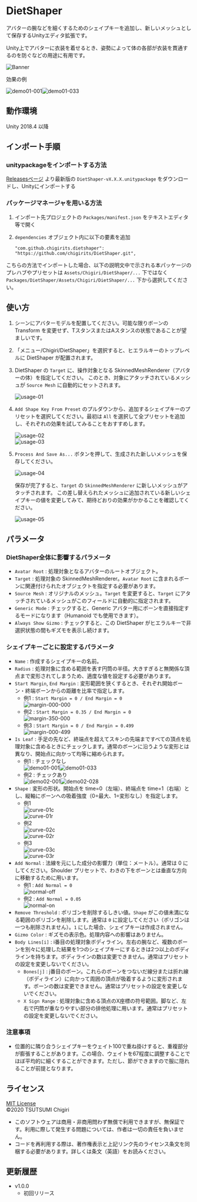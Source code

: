 # DietShaper

アバターの腕などを細くするためのシェイプキーを追加し、新しいメッシュとして保存するUnityエディタ拡張です。

Unity上でアバターに衣装を着せるとき、姿勢によって体の各部が衣装を貫通するのを防ぐなどの用途に有用です。

![Banner](https://repository-images.githubusercontent.com/298298937/85faac80-0817-11eb-8cce-efd45fe7784d)

効果の例

![demo01-001](https://user-images.githubusercontent.com/61717977/95671858-6af0b980-0bd6-11eb-89db-d24d5ebd9b3d.png)![demo01-033](https://user-images.githubusercontent.com/61717977/95671859-6c21e680-0bd6-11eb-8a10-8aa7ff4e82a7.png)

## 動作環境

Unity 2018.4 以降

## インポート手順

### unitypackageをインポートする方法

[Releasesページ](https://github.com/chigirits/DietShaper/releases) より最新版の `DietShaper-vX.X.X.unitypackage` をダウンロードし、Unityにインポートする

### パッケージマネージャを用いる方法

1. インポート先プロジェクトの `Packages/manifest.json` をテキストエディタ等で開く
2. `dependencies` オブジェクト内に以下の要素を追加
   
   ```
   "com.github.chigirits.dietshaper": "https://github.com/chigirits/DietShaper.git",
   ```

こちらの方法でインポートした場合、以下の説明文中で示される本パッケージのプレハブやプリセットは `Assets/Chigiri/DietShaper/...` 下ではなく `Packages/DietShaper/Assets/Chigiri/DietShaper/...` 下から選択してください。

## 使い方

1. シーンにアバターモデルを配置してください。可能な限りボーンの Transform を変更せず、TスタンスまたはAスタンスの状態であることが望ましいです。
2. 「メニュー/Chigiri/DietShaper」を選択すると、ヒエラルキーのトップレベルに DietShaper が配置されます。
3. DietShaper の `Target` に、操作対象となる SkinnedMeshRenderer（アバターの体）を指定してください。
このとき、対象にアタッチされているメッシュが `Source Mesh` に自動的にセットされます。
   
   ![usage-01](https://user-images.githubusercontent.com/61717977/95670934-8b1b7b00-0bcc-11eb-8930-72cd3dda31fb.png)
4. `Add Shape Key From Preset` のプルダウンから、追加するシェイプキーのプリセットを選択してください。最初は `All` を選択して全プリセットを追加し、それぞれの効果を試してみることをおすすめします。
   
   ![usage-02](https://user-images.githubusercontent.com/61717977/95670935-8bb41180-0bcc-11eb-99c7-d0274e21972e.png)<br>
   ![usage-03](https://user-images.githubusercontent.com/61717977/95670936-8c4ca800-0bcc-11eb-9aef-917cc3b21fec.png)
5. `Process And Save As...` ボタンを押して、生成された新しいメッシュを保存してください。
   
   ![usage-04](https://user-images.githubusercontent.com/61717977/95670937-8c4ca800-0bcc-11eb-974f-db347c8887d1.png)
   
   保存が完了すると、`Target` の `SkinnedMeshRenderer` に新しいメッシュがアタッチされます。 この差し替えられたメッシュに追加されている新しいシェイプキーの値を変更してみて、期待どおりの効果がかかることを確認してください。
   
   ![usage-05](https://user-images.githubusercontent.com/61717977/95670938-8ce53e80-0bcc-11eb-9244-df54b997e905.png)

## パラメータ

### DietShaper全体に影響するパラメータ

- `Avatar Root` : 処理対象となるアバターのルートオブジェクト。
- `Target` : 処理対象の SkinnedMeshRenderer。`Avatar Root` に含まれるボーンに関連付けられたオブジェクトを指定する必要があります。
- `Source Mesh` : オリジナルのメッシュ。`Target` を変更すると、`Target` にアタッチされているメッシュがこのフィールドに自動的に指定されます。
- `Generic Mode` : チェックすると、Generic アバター用にボーンを直接指定するモードになります（Humanoid でも使用できます）。
- `Always Show Gizmo` : チェックすると、この DietShaper がヒエラルキーで非選択状態の間もギズモを表示し続けます。

### シェイプキーごとに設定するパラメータ

- `Name` : 作成するシェイプキーの名前。
- `Radius` : 処理対象に含める範囲を表す円筒の半径。大きすぎると無関係な頂点まで変形されてしまうため、適度な値を設定する必要があります。
- `Start Margin`, `End Margin` : 変形範囲を狭くするとき、それぞれ開始ボーン・終端ボーンからの距離を比率で指定します。<br>
  - 例1 : `Start Margin = 0 / End Margin = 0`<br>
    ![margin-000-000](https://user-images.githubusercontent.com/61717977/95670949-9373b600-0bcc-11eb-9901-ef6bd93d0d4f.png)
  - 例2 : `Start Margin = 0.35 / End Margin = 0`<br>
    ![margin-350-000](https://user-images.githubusercontent.com/61717977/95670950-9373b600-0bcc-11eb-9585-f23fe18698f2.png)
  - 例3 : `Start Margin = 0 / End Margin = 0.499`<br>
    ![margin-000-499](https://user-images.githubusercontent.com/61717977/95670951-9373b600-0bcc-11eb-8a70-fc2c67000071.png)
- `Is Leaf` : 手足の先など、終端点を超えてスキンの先端まですべての頂点を処理対象に含めるときにチェックします。通常のボーンに沿うような変形とは異なり、開始点に向かって均等に縮められます。
  - 例1 : チェックなし<br>
    ![demo01-001](https://user-images.githubusercontent.com/61717977/95671858-6af0b980-0bd6-11eb-89db-d24d5ebd9b3d.png)![demo01-033](https://user-images.githubusercontent.com/61717977/95671859-6c21e680-0bd6-11eb-8a10-8aa7ff4e82a7.png)
  - 例2 : チェックあり<br>
    ![demo02-001](https://user-images.githubusercontent.com/61717977/95671860-6cba7d00-0bd6-11eb-9cf7-258870d9f558.png)![demo02-028](https://user-images.githubusercontent.com/61717977/95671861-6d531380-0bd6-11eb-9a3e-878889cc2390.png)
- `Shape` : 変形の形状。開始点を time=0（左端）、終端点を time=1（右端）とし、縦軸にボーンへの吸着強度（0=最大、1=変形なし）を指定します。
  - 例1<br>
    ![curve-01c](https://user-images.githubusercontent.com/61717977/95670942-91a9f280-0bcc-11eb-9cb7-78cc4393eda1.png)<br>
    ![curve-01r](https://user-images.githubusercontent.com/61717977/95670941-91115c00-0bcc-11eb-8970-1953bf9dc148.png)
  - 例2<br>
    ![curve-02c](https://user-images.githubusercontent.com/61717977/95670943-92428900-0bcc-11eb-912b-a3efbaeb2349.png)<br>
    ![curve-02r](https://user-images.githubusercontent.com/61717977/95670945-92428900-0bcc-11eb-8b78-3ffbfc668c75.png)
  - 例3<br>
    ![curve-03c](https://user-images.githubusercontent.com/61717977/95670946-92db1f80-0bcc-11eb-86e4-f3099584e315.png)<br>
    ![curve-03r](https://user-images.githubusercontent.com/61717977/95670947-92db1f80-0bcc-11eb-8056-7d4d57641318.png)
- `Add Normal` : 法線を元にした成分の影響力（単位：メートル）。通常は 0 にしてください。Shoulder プリセットで、わきの下をボーンとは垂直な方向に移動するために用います。
  - 例1 : `Add Normal = 0`<br>
    ![normal-off](https://user-images.githubusercontent.com/61717977/95670956-98d10080-0bcc-11eb-91b6-9a22fa70671f.png)
  - 例2 : `Add Normal = 0.05`<br>
    ![normal-on](https://user-images.githubusercontent.com/61717977/95670957-99699700-0bcc-11eb-9ad5-cbd2be4476a6.png)
- `Remove Threshold` : ポリゴンを削除するしきい値。`Shape` がこの値未満になる範囲のポリゴンを削除します。通常は `0` に設定してください（ポリゴンは一つも削除されません）。`1` にした場合、シェイプキーは作成されません。
- `Gizmo Color` : ギズモの表示色。処理内容への影響はありません。
- `Body Lines[i]` : i番目の処理対象ボディライン。左右の腕など、複数のボーンを別々に処理した結果を1つのシェイプキーにするときは2つ以上のボディラインを持ちます。ボディラインの数は変更できません。通常はプリセットの設定を変更しないでください。
  - `Bones[j]` : j番目のボーン。これらのボーンをつないだ線分または折れ線（ボディライン）に向かって周囲の頂点が吸着するように変形されます。ボーンの数は変更できません。通常はプリセットの設定を変更しないでください。
  - `X Sign Range` : 処理対象に含める頂点のX座標の符号範囲。脚など、左右で円筒が重なりやすい部分の排他処理に用います。通常はプリセットの設定を変更しないでください。

### 注意事項

- 位置的に隣り合うシェイプキーをウェイト100で重ね掛けすると、重複部分が膨張することがあります。この場合、ウェイトを67程度に調整することでほぼ平均的に細くすることができます。ただし、節ができますので服に隠れることが前提となります。

## ライセンス

[MIT License](./LICENSE)<br>
©2020 TSUTSUMI Chigiri

- このソフトウェアは商用・非商用問わず無償で利用できますが、無保証です。利用に際して発生する問題については、作者は一切の責任を負いません。
- コードを再利用する際は、著作権表示と上記リンク先のライセンス条文を同梱する必要があります。詳しくは条文（英語）をお読みください。

## 更新履歴

- v1.0.0
  - 初回リリース
